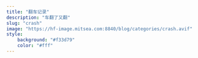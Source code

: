 ```yaml
---
title: "翻车记录"
description: "车翻了又翻"
slug: "crash"
image: "https://hf-image.mitsea.com:8840/blog/categories/crash.avif"
style:
    background: "#f33d79"
    color: "#fff"
---
```

